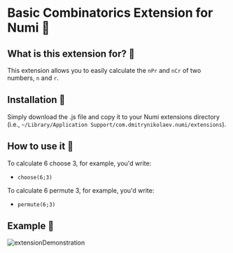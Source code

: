 # Basic Combinatorics Extension for Numi :tada:

## What is this extension for? :mag_right:

This extension allows you to easily calculate the `nPr` and `nCr` of two numbers, `n` and `r`.

## Installation :floppy_disk:

Simply download the .js file and copy it to your Numi extensions directory (i.e., `~/Library/Application Support/com.dmitrynikolaev.numi/extensions`).

## How to use it :wrench:

To calculate 6 choose 3, for example, you'd write:

- `choose(6;3)`

To calculate 6 permute 3, for example, you'd write:

- `permute(6;3)`

## Example :memo:

![extensionDemonstration](SS.png)
